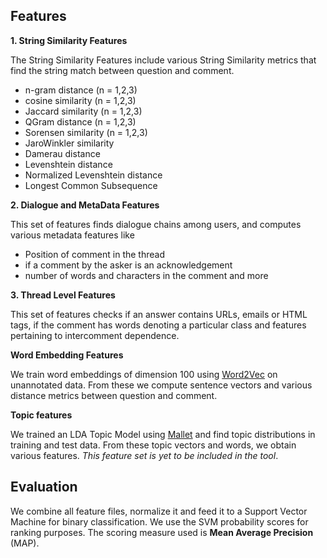 ## Features

**1. String Similarity Features**

The String Similarity Features include various String Similarity metrics that find the string match between question and comment.
* n-gram distance (n = 1,2,3)
* cosine similarity (n = 1,2,3)
* Jaccard similarity (n = 1,2,3)
* QGram distance (n = 1,2,3)
* Sorensen similarity (n = 1,2,3)
* JaroWinkler similarity
* Damerau distance
* Levenshtein distance
* Normalized Levenshtein distance
* Longest Common Subsequence

**2. Dialogue and MetaData Features**

This set of features finds dialogue chains among users, and computes various metadata features like 
* Position of comment in the thread
* if a comment by the asker is an acknowledgement
* number of words and characters in the comment and more

**3. Thread Level Features**

This set of features checks if an answer contains URLs, emails or HTML tags, if the comment has words denoting a particular class and features pertaining to intercomment dependence.

**Word Embedding Features**

We train word embeddings of dimension 100 using [Word2Vec](http://deeplearning4j.org/word2vec) on unannotated data. From these we compute sentence vectors and various distance metrics between question and comment.

**Topic features**

We trained an LDA Topic Model using [Mallet](http://mallet.cs.umass.edu/topics.php) and find topic distributions in training and test data. From these topic vectors and words, we obtain various features. *This feature set is yet to be included in the tool*.

## Evaluation
We combine all feature files, normalize it and feed it to a Support Vector Machine for binary classification. We use the SVM probability scores for ranking purposes.
The scoring measure used is **Mean Average Precision** (MAP). 
